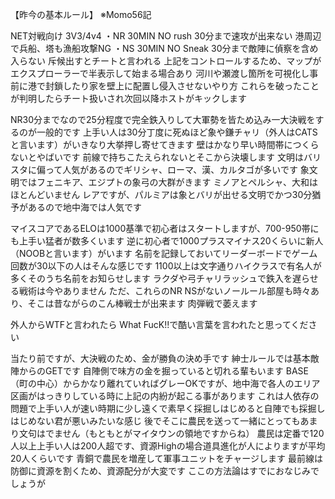 【昨今の基本ルール】
※Momo56記

NET対戦向け 3V3/4v4
・NR 30MIN NO rush 30分まで速攻が出来ない 港周辺で兵船、塔も漁船攻撃NG
・NS 30MIN NO Sneak 30分まで敵陣に偵察を含め入らない 斥候出すとチートと言われる
上記をコントロールするため、マップがエクスプローラーで半表示して始まる場合あり
河川や瀬渡し箇所を可視化し事前に港で封鎖したり家を壁上に配置し侵入させないやり方
これらを破ったことが判明したらチート扱いされ次回以降ホストがキックします

NR30分までなので25分程度で完全鉄入りして大軍勢を皆ため込み一大決戦をするのが一般的です
上手い人は30分丁度に死ぬほど象や鎌チャリ（外人はCATSと言います）がいきなり大挙押し寄せてきます
壁はかなり早い時間帯につくらないとやばいです
前線で持ちこたえられないとそこから決壊します
文明はバリスタに偏って人気があるのでギリシャ、ローマ、漢、カルタゴが多いです
象文明ではフェニキア、エジプトの象弓の大群がきます
ミノアとペルシャ、大和はほとんどいません
レアですが、パルミアは象とバリが出せる文明でかつ30分猶予があるので地中海では人気です

マイスコアであるELOは1000基準で初心者はスタートしますが、700-950帯にも上手い猛者が数多くいます
逆に初心者で1000プラスマイナス20くらいに新人（NOOBと言います）がいます
名前を記録しておいてリーダーボードでゲーム回数が30以下の人はそんな感じです
1100以上は文字通りハイクラスで有名人が多くそのうち名前をお知らせします
ラクダや弓チャリラッシュで鉄入を遅らせる戦術は今やありません
ただ、これらのNR NSがないノールール部屋も時々あり、そこは昔ながらのこん棒戦士が出来ます 肉弾戦で萎えます

外人からWTFと言われたら What FucK!!で酷い言葉を言われたと思ってください

当たり前ですが、大決戦のため、金が勝負の決め手です
紳士ルールでは基本敵陣からのGETです
自陣側で味方の金を掘っていると切れる輩もいます
BASE（町の中心）からかなり離れていればグレーOKですが、地中海で各人のエリア区画がはっきりしている時に上記の内紛が起こる事があります
これは人依存の問題で上手い人が速い時期に少し遠くで素早く採掘しはじめると自陣でも採掘しはじめない君が悪いみたいな感じ
後でそこに農民を送って一緒にとってもあまり文句はでません（もともとがマイタウンの領地ですからね）
農民は定番で120人以上上手い人は200人超です、資源Highの場合道具進化が人によりますが平均20人くらいです
青銅で農民を増産して軍事ユニットをチャージします
最前線は防御に資源を割くため、資源配分が大変です
ここの方法論はすでにおなじみでしょうが